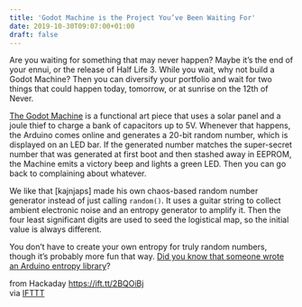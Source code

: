 ```yaml
---
title: 'Godot Machine is the Project You’ve Been Waiting For'
date: 2019-10-30T09:07:00+01:00
draft: false
---
```


Are you waiting for something that may never happen? Maybe it’s the end of your ennui, or the release of Half Life 3. While you wait, why not build a Godot Machine? Then you can diversify your portfolio and wait for two things that could happen today, tomorrow, or at sunrise on the 12th of Never.

[The Godot Machine](https://www.instructables.com/id/The-Godot-Machine/) is a functional art piece that uses a solar panel and a joule thief to charge a bank of capacitors up to 5V. Whenever that happens, the Arduino comes online and generates a 20-bit random number, which is displayed on an LED bar. If the generated number matches the super-secret number that was generated at first boot and then stashed away in EEPROM, the Machine emits a victory beep and lights a green LED. Then you can go back to complaining about whatever.

We like that \[kajnjaps\] made his own chaos-based random number generator instead of just calling `random()`. It uses a guitar string to collect ambient electronic noise and an entropy generator to amplify it. Then the four least significant digits are used to seed the logistical map, so the initial value is always different.

You don’t have to create your own entropy for truly random numbers, though it’s probably more fun that way. [Did you know that someone wrote an Arduino entropy library](https://hackaday.com/2018/01/08/entropy-and-the-arduino/)?

  
  
from Hackaday https://ift.tt/2BQOiBj  
via [IFTTT](https://ifttt.com/?ref=da&site=blogger)
